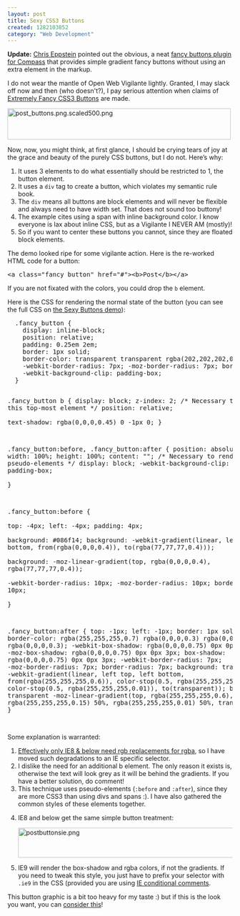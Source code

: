 ```yaml
--- 
layout: post
title: Sexy CSS3 Buttons
created: 1282103852
category: "Web Development"
---
```

<p><b>Update:</b> <a href="http://chriseppstein.github.com">Chris Eppstein</a> pointed out the obvious, a neat <a href="http://brandonmathis.com/projects/fancy-buttons/demo/">fancy buttons plugin for Compass</a> that provides simple gradient fancy buttons without using an extra element in the markup.</p>
<p>I do not wear the mantle of Open Web Vigilante lightly. Granted, I may slack off now and then (who doesn't?), I pay serious attention when claims of <a href="http://technology.posterous.com/make-css3-buttons-that-are-extremely-fancy">Extremely Fancy CSS3 Buttons</a> are made.</p> 
<p><a href="http://nimbupani.com/demo/sexycss3buttons/"><img src="http://nimbupani.com/files/post_buttons_png_scaled500.png" alt="post_buttons.png.scaled500.png" border="0" width="500" height="70"></a></p>
<p>Now, now, you might think, at first glance, I should be crying tears of joy at the grace and beauty of the purely CSS buttons, but I do not. Here’s why:</p>

<ol>
  <li>It uses 3 elements to do what essentially should be restricted to 1, the button element.</li>
  <li>It uses a <code>div</code> tag to create a button, which violates my semantic rule book. 
  </li>
  <li>
   The <code>div</code> means all buttons are block elements and will never be flexible and always need to have width set. That does not sound too buttony!
  </li>                                                                   
  <li>The example cites using a span with inline background color. I know everyone is lax about inline CSS, but as a Vigilante I NEVER AM (mostly)!    </li>
  <li>So if you want to center these buttons you cannot, since they are floated block elements.</li>
</ol>

<p>The demo looked ripe for some vigilante action. Here is the re-worked HTML code for a button: </p>

<pre>&lt;a class=&quot;fancy_button&quot; href=&quot;#&quot;&gt;&lt;b&gt;Post&lt;/b&gt;&lt;/a&gt;</pre>

<p>If you are not fixated with the colors, you could drop the <code>b</code> element.</p>

<p>Here is the CSS for rendering the normal state of the button (you can see the full CSS on <a href="http://nimbupani.com/demo/sexycss3buttons/">the Sexy Buttons demo</a>):</p>
<pre>
  .fancy_button { 
    display: inline-block;   
    position: relative; 
    padding: 0.25em 2em;
    border: 1px solid;    
    border-color: transparent transparent rgba(202,202,202,0.27) transparent; 
    -webkit-border-radius: 7px; -moz-border-radius: 7px; border-radius: 7px;  
    -webkit-background-clip: padding-box;
  }
  
   .fancy_button b { 
     display: block; 
     z-index: 2;  /* Necessary to make this top-most element */
     position: relative;  
     text-shadow: rgba(0,0,0,0.45) 0 -1px 0; 
    }   
   
  .fancy_button:before,
  .fancy_button:after {
    position: absolute; 
    width: 100%;
    height: 100%; 
    content: "";  /* Necessary to render these pseudo-elements */
    display: block; 
    -webkit-background-clip: padding-box;    
  } 
  
  .fancy_button:before {  
    top: -4px;
    left: -4px; 
    padding: 4px;       
    background: #086f14; 
    background: -webkit-gradient(linear, left top, left bottom, from(rgba(0,0,0,0.4)), to(rgba(77,77,77,0.4)));  
    background: -moz-linear-gradient(top, rgba(0,0,0,0.4), rgba(77,77,77,0.4));     
    -webkit-border-radius: 10px; -moz-border-radius: 10px; border-radius: 10px;    
  }

  .fancy_button:after { 
    top: -1px;
    left: -1px;
    border: 1px solid; 
    border-color: rgba(255,255,255,0.7) rgba(0,0,0,0.3) rgba(0,0,0,0.6) rgba(0,0,0,0.3); 
    -webkit-box-shadow: rgba(0,0,0,0.75) 0px 0px 3px; -moz-box-shadow: rgba(0,0,0,0.75) 0px 0px 3px; box-shadow: rgba(0,0,0,0.75) 0px 0px 3px;
    -webkit-border-radius: 7px; -moz-border-radius: 7px; border-radius: 7px;
    background: transparent -webkit-gradient(linear, left top, left bottom, from(rgba(255,255,255,0.6)), color-stop(0.5, rgba(255,255,255,0.15)), color-stop(0.5, rgba(255,255,255,0.01)), to(transparent)); 
    background: transparent -moz-linear-gradient(top, rgba(255,255,255,0.6), rgba(255,255,255,0.15) 50%, rgba(255,255,255,0.01) 50%, transparent);
  }                                      
</pre>

<p>Some explanation is warranted:</p> 

<ol>
  <li><a href="http://caniuse.com/#feat=css3-colors">Effectively only IE8 &amp; below need rgb replacements for rgba</a>, so I have moved such degradations to an IE specific selector. </li>
  <li>I dislike the need for an additional b element. The only reason it exists is, otherwise the text will look grey as it will be behind the gradients.  If you have a better solution, do comment!</li>
  <li>This technique uses pseudo-elements (<code>:before</code> and <code>:after</code>), since they are more CSS3 than using divs and spans :). I have also gathered the common styles of these elements together.</li>
  <li><p>IE8 and below get the same simple button treatment:</p><p><img src="http://nimbupani.com/files/postbuttonsie_0.png" alt="postbuttonsie.png" border="0" width="544" height="67"></p></li>
  <li>
  IE9 will render the box-shadow and rgba colors, if not the gradients. If you need to tweak this style, you just have to prefix your selector with <code>.ie9</code> in the CSS (provided you are using <a href="http://paulirish.com/2008/conditional-stylesheets-vs-css-hacks-answer-neither/">IE conditional comments</a>.</li>
</ol>

<p>This button graphic is a bit too heavy for my taste :) but if this is the look you want, you can <a href="http://nimbupani.com/demo/sexycss3buttons/">consider this</a>!</p>


